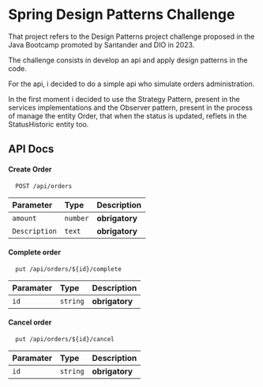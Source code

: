 
# Spring Design Patterns Challenge

That project refers to the Design Patterns project challenge proposed in the Java Bootcamp promoted by Santander and DIO in 2023.

The challenge consists in develop an api and apply design patterns in the code.

For the api, i decided to do a simple api who simulate orders administration.

In the first moment i decided to use the Strategy Pattern, present in the services implementations and the Observer pattern, present in the process of manage the entity Order, that when the status is updated, reflets in the StatusHistoric entity too.

## API Docs

#### Create Order

```http
  POST /api/orders
```

| Parameter   | Type      | Description                           |
| :---------- | :--------- | :---------------------------------- |
| `amount` | `number` | **obrigatory** |
| `Description` | `text` | **obrigatory** |

#### Complete order

```http
  put /api/orders/${id}/complete
```

| Paramater   | Type       | Description                                   |
| :---------- | :--------- | :------------------------------------------ |
| `id`      | `string` | **obrigatory** |

#### Cancel order

```http
  put /api/orders/${id}/cancel
```

| Paramater   | Type       | Description                                   |
| :---------- | :--------- | :------------------------------------------ |
| `id`      | `string` | **obrigatory** |
